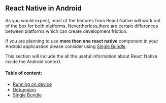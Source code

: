 ## React Native in Android
As you would expect, most of the features from React Native will work out of the box for both platforms. Nevertherless,there are certain differences between platforms which can create development friction.

If you are planning to use **more then one react native** component in your Android applicastion please consider using [Single Bundle](/plugins/android/single-bundle.md).

This section will include the all the useful information about React Native inside the Android context.

#### Table of content:
* [Running on device](/react-native/android/running-on-device.md)
* [Debugging](/react-native/android/debugging.md)
* [Single Bundle](/plugins/android/single-bundle.md)
